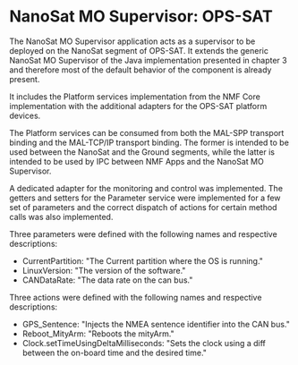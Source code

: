 NanoSat MO Supervisor: OPS-SAT
============

The NanoSat MO Supervisor application acts as a supervisor to be deployed on the NanoSat segment of OPS-SAT. It extends the generic NanoSat MO Supervisor of the Java implementation presented in chapter 3 and therefore most of the default behavior of the component is already present.

It includes the Platform services implementation from the NMF Core implementation with the additional adapters for the OPS-SAT platform devices.

The Platform services can be consumed from both the MAL-SPP transport binding and the MAL-TCP/IP transport binding. The former is intended to be used between the NanoSat and the Ground segments, while the latter is intended to be used by IPC between NMF Apps and the NanoSat MO Supervisor.

A dedicated adapter for the monitoring and control was implemented. The getters and setters for the Parameter service were implemented for a few set of parameters and the correct dispatch of actions for certain method calls was also implemented.

Three parameters were defined with the following names and respective descriptions:
* CurrentPartition: "The Current partition where the OS is running."
* LinuxVersion: "The version of the software."
* CANDataRate: "The data rate on the can bus."


Three actions were defined with the following names and respective descriptions:
* GPS_Sentence: "Injects the NMEA sentence identifier into the CAN bus."
* Reboot_MityArm: "Reboots the mityArm."
* Clock.setTimeUsingDeltaMilliseconds: "Sets the clock using a diff between the on-board time and the desired time."



